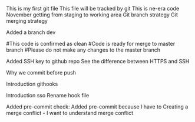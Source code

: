 This is my first git file
This file will be tracked by git
This is ne-era code
November
getting from staging to working area
Git branch strategy
Git merging strategy




Added a branch dev


#This code is confirmed as clean
#Code is ready for merge to master branch
#Please do not make any changes to the master branch


Added SSH key to github repo
See the difference between HTTPS and SSH

Why we commit before push


Introduction githooks

Introduction sso
Rename hook file

Added pre-commit check:
Added pre-commit because I have to
Creating a merge conflict - I want to understand merge conflict 

